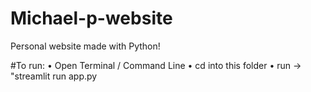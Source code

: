 # Michael-p-website
Personal website made with Python!

#To run:
• Open Terminal / Command Line
• cd into this folder 
• run -> "streamlit run app.py
